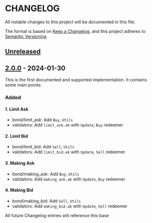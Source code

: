 # CHANGELOG

All notable changes to this project will be documented in this file.

The format is based on [Keep a Changelog](https://keepachangelog.com/en/1.0.0/),
and this project adheres to [Semantic Versioning](https://semver.org/spec/v2.0.0.html).

## [Unreleased]

## [2.0.0] - 2024-01-30

This is the first documented and supported implementation. It contains some main points:

### Added

#### 1. Limit Ask
- bond/limit_ask: Add `Buy`, `Utils`
- validators: 
  Add `limit_ask.ak` with `Update`, `Buy` redeemer

#### 2. Limit Bid
- bond/limit_bid: Add `Sell`, `Utils`
- validators: 
  Add `limit_bid.ak` with `Update`, `Sell` redeemer

#### 3. Making Ask
- bond/making_ask: Add `Buy`, `Utils`
- validators: 
  Add `making_ask.ak` with `Update`, `Buy` redeemer

#### 4. Making Bid
- bond/making_bid: Add `Sell`, `Utils`
- validators: 
  Add `making_bid.ak` with `Update`, `Sell` redeemer

All future Changelog entries will reference this base

[unreleased]: https://github.com/danogo2023/bond-dex/compare/v1.0.1...HEAD
[2.0.0]: https://github.com/danogo2023/bond-dex/compare/v2.0.0...v1.0.1
[1.0.1]: https://github.com/danogo2023/bond-dex/compare/v1.0.1...v1.0.0
